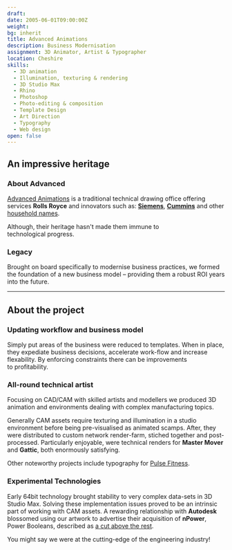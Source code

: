 ```yaml
---
draft:  
date: 2005-06-01T09:00:00Z
weight:
bg: inherit  
title: Advanced Animations
description: Business Modernisation
assignment: 3D Animator, Artist & Typographer
location: Cheshire
skills:
  - 3D animation
  - Illumination, texturing & rendering
  - 3D Studio Max
  - Rhino
  - Photoshop
  - Photo-editing & composition
  - Template Design
  - Art Direction
  - Typography
  - Web design
open: false
---
```


<!--{{/* <flickity src="3si/images/3si-sales.jpg" title="3Si marketing content" selectCell="flkty.selectCell( value, isWrapped, isInstant )" > */}}
-->

## An impressive heritage

### About Advanced

[Advanced Animations](http://www.advancedanimations.co.uk/) is a traditional technical drawing office offering services **Rolls&nbsp;Royce** and innovators such as:<!-- ,--> [**Siemens**](https://vimeo.com/124142652), [**Cummins**](http://www.advancedanimations.co.uk/animation/) and other  [household names](https://www.youtube.com/channel/UCUTHkGhyZ6eOvesWGjAczFQ). 

Although, their&nbsp;heritage hasn't made them immune to technological&nbsp;progress.

### Legacy

Brought on board specifically to modernise business practices, we formed the foundation of a new business model – providing them a robust ROI years into the&nbsp;future.


<!--### Preview

<a ondragstart="return false" style="visibility: visible;" class="btn portfolioVisibility" data-selector=".cell07" onclick="static();document.getElementById('togglebox').checked = true;">Napier Still</a>
-->

<!--### Visit 
https://www.advancedanimations.co.uk/

[Napier Animation](https://vimeo.com/124142652) [Joloda - 9214c](https://vimeo.com/124142651) [Typeface design](http://inspiredlabs.co.uk/pulse-fitness/sol-x-specimen/)
-->

* * *

## About the <!--Business Modernisation--> project<!-- in detail-->

### Updating workflow and business model

Simply put areas of the business were reduced to templates. When in place, they expediate business decisions, accelerate work-flow and increase flexability. By enforcing constraints there can be improvements to&nbsp;profitability.


### All-round technical artist

Focusing on CAD/CAM with skilled artists and modellers we produced 3D animation and environments dealing with complex manufacturing&nbsp;topics. 

Generally CAM assets require texturing and illumination in a studio environment before being pre-visualised as animated scamps. After, they were distributed to custom network render-farm, stiched together and post-processed. Particularly enjoyable, were technical renders for **Master Mover** and **Gattic**, both enormously satisfying.

Other noteworthy projects include typography for [Pulse Fitness](http://inspiredlabs.co.uk/pulse-fitness/sol-x-specimen/). 

<!--### Diverse technical challenges

network render-farm, etc.-->

### Experimental Technologies

Early 64bit technology brought stability to very complex data-sets in 3D Studio Max. Solving these implementation issues proved to be an intrinsic part of working with CAM assets. A rewarding relationship with **Autodesk** blossomed using our artwork to advertise their acquisition of **nPower**, Power Booleans, described as [a cut above the rest](http://www.npowersoftware.com/booleans/pbgallery.htm).

You might say we were at the cutting-edge of the engineering&nbsp;industry!
